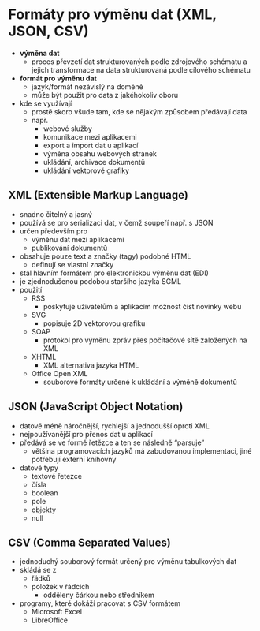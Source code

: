 # Formáty pro výměnu dat (XML, JSON, CSV)

- **výměna dat**
  - proces převzetí dat strukturovaných podle zdrojového schématu a jejich transformace na data strukturovaná podle cílového schématu
- **formát pro výměnu dat**
  - jazyk/formát nezávislý na doméně
  - může být použit pro data z jakéhokoliv oboru
- kde se využívají
  - prostě skoro všude tam, kde se nějakým způsobem předávají data
  - např.
    - webové služby
    - komunikace mezi aplikacemi
    - export a import dat u aplikací
    - výměna obsahu webových stránek
    - ukládání, archivace dokumentů
    - ukládání vektorové grafiky

## XML (Extensible Markup Language)

- snadno čitelný a jasný
- používá se pro serializaci dat, v čemž soupeří např. s JSON
- určen především pro
  - výměnu dat mezi aplikacemi
  - publikování dokumentů
- obsahuje pouze text a značky (tagy) podobné HTML
  - definují se vlastní značky
- stal hlavním formátem pro elektronickou výměnu dat (EDI)
- je zjednodušenou podobou staršího jazyka SGML
- použití
  - RSS
    - poskytuje uživatelům a aplikacím možnost číst novinky webu
  - SVG
    - popisuje 2D vektorovou grafiku
  - SOAP
    - protokol pro výměnu zpráv přes počítačové sítě založených na XML
  - XHTML
    - XML alternativa jazyka HTML
  - Office Open XML
    - souborové formáty určené k ukládání a výměně dokumentů

## JSON (JavaScript Object Notation)

- datově méně náročnější, rychlejší a jednodušší oproti XML
- nejpoužívanější pro přenos dat u aplikací
- předává se ve formě řetězce a ten se následně “parsuje”
  - většina programovacích jazyků má zabudovanou implementaci, jiné potřebují externí knihovny
- datové typy
  - textové řetezce
  - čísla
  - boolean
  - pole
  - objekty
  - null

## CSV (Comma Separated Values)

- jednoduchý souborový formát určený pro výměnu tabulkových dat
- skládá se z
  - řádků
  - položek v řádcích
    - odděleny čárkou nebo středníkem
- programy, které dokáží pracovat s CSV formátem
  - Microsoft Excel
  - LibreOffice
